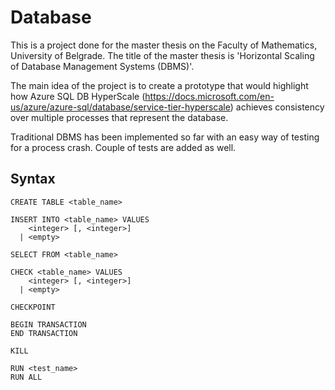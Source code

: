 # Database

This is a project done for the master thesis on the Faculty of Mathematics, University of Belgrade.
The title of the master thesis is 'Horizontal Scaling of Database Management Systems (DBMS)'.

The main idea of the project is to create a prototype that would highlight how Azure SQL DB HyperScale (https://docs.microsoft.com/en-us/azure/azure-sql/database/service-tier-hyperscale) achieves consistency over multiple processes that represent the database.

Traditional DBMS has been implemented so far with an easy way of testing for a process crash. Couple of tests are added as well.

## Syntax

<pre><code>CREATE TABLE <<a>table_name>

INSERT INTO <<a>table_name> VALUES
    <<a>integer> [, <<a>integer>]  
  | <<a>empty>

SELECT FROM <<a>table_name>  

CHECK <<a>table_name> VALUES  
    <<a>integer> [, <<a>integer>]  
  | <<a>empty>

CHECKPOINT

BEGIN TRANSACTION
END TRANSACTION

KILL

RUN <<a>test_name>
RUN ALL</code></pre>
